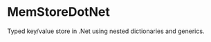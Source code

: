 MemStoreDotNet
==============

Typed key/value store in .Net using nested dictionaries and generics.
